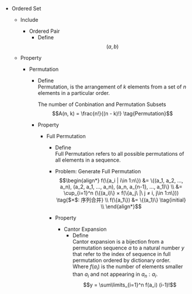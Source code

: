 * Ordered Set
  - Include
    * Ordered Pair
      - Define
        $$(a, b)$$    

  - Property
    * Permutation
      - Define  
        Permutation, is the arrangement of $k$ elements from a set of $n$ elements in a particular order. 

        The number of Conbination and Permutation Subsets
        $$A(n, k) = \frac{n!}{(n - k)!}  \tag{Permutation}$$

      - Property
        * Full Permutation
          - Define  
            Full Permutation refers to all possible permutations of all elements in a sequence.  

          - Problem: Generate Full Permutation
            $$\begin{align*}
              f(\{a_i | i\in 1:n\}) 
              &= \{(a_1, a_2, ..., a_n), (a_2, a_1, ..., a_n), (a_n, a_{n-1}, ..., a_1)\}  \\
              &= \cup_{i=1}^n (\{(a_i)\} × f(\{a_j\ |\ j ≠ i, j\in 1:n\}))  \tag{$×$: 序列合并}  \\
              f(\{a_1\}) &= \{(a_1)\}  \tag{initial}  \\
            \end{align*}$$
            
          - Property
            * Cantor Expansion  
              - Define  
                Cantor expansion is a bijection from a permutation sequence $a$ to a natural number $y$ that refer to the index of sequence in full permutation ordered by dictionary order. Where $f(a_i)$ is the number of elements smaller than $a_i$ and not appearing in $a_n:a_i$.
                $$y = \sum\limits_{i=1}^n f(a_i) (i-1)!$$